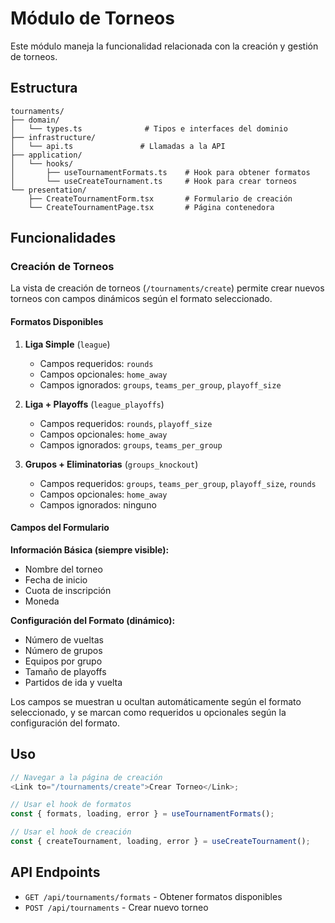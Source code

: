 # Módulo de Torneos

Este módulo maneja la funcionalidad relacionada con la creación y gestión de torneos.

## Estructura

```
tournaments/
├── domain/
│   └── types.ts              # Tipos e interfaces del dominio
├── infrastructure/
│   └── api.ts               # Llamadas a la API
├── application/
│   └── hooks/
│       ├── useTournamentFormats.ts    # Hook para obtener formatos
│       └── useCreateTournament.ts     # Hook para crear torneos
└── presentation/
    ├── CreateTournamentForm.tsx       # Formulario de creación
    └── CreateTournamentPage.tsx       # Página contenedora
```

## Funcionalidades

### Creación de Torneos

La vista de creación de torneos (`/tournaments/create`) permite crear nuevos torneos con campos dinámicos según el formato seleccionado.

#### Formatos Disponibles

1. **Liga Simple** (`league`)

   - Campos requeridos: `rounds`
   - Campos opcionales: `home_away`
   - Campos ignorados: `groups`, `teams_per_group`, `playoff_size`

2. **Liga + Playoffs** (`league_playoffs`)

   - Campos requeridos: `rounds`, `playoff_size`
   - Campos opcionales: `home_away`
   - Campos ignorados: `groups`, `teams_per_group`

3. **Grupos + Eliminatorias** (`groups_knockout`)
   - Campos requeridos: `groups`, `teams_per_group`, `playoff_size`, `rounds`
   - Campos opcionales: `home_away`
   - Campos ignorados: ninguno

#### Campos del Formulario

**Información Básica (siempre visible):**

- Nombre del torneo
- Fecha de inicio
- Cuota de inscripción
- Moneda

**Configuración del Formato (dinámico):**

- Número de vueltas
- Número de grupos
- Equipos por grupo
- Tamaño de playoffs
- Partidos de ida y vuelta

Los campos se muestran u ocultan automáticamente según el formato seleccionado, y se marcan como requeridos u opcionales según la configuración del formato.

## Uso

```typescript
// Navegar a la página de creación
<Link to="/tournaments/create">Crear Torneo</Link>;

// Usar el hook de formatos
const { formats, loading, error } = useTournamentFormats();

// Usar el hook de creación
const { createTournament, loading, error } = useCreateTournament();
```

## API Endpoints

- `GET /api/tournaments/formats` - Obtener formatos disponibles
- `POST /api/tournaments` - Crear nuevo torneo
